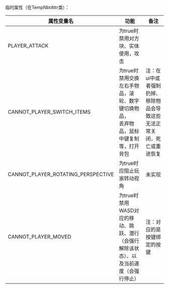 临时属性（在TempNbtAttr类）：

| 属性变量名                              | 功能                                                 | 备注                                   |
|------------------------------------|----------------------------------------------------|--------------------------------------|
| PLAYER_ATTACK                      | 为true时 禁用对方块、实体使用，攻击                               |                                      |
| CANNOT_PLAYER_SWITCH_ITEMS         | 为true时 禁用交换左右手物品，滚轮、数字键切换物品，<br/>丢弃物品，鼠标中键复制等，打开背包 | 注：在ui中或者强制扔掉、移除物品会导致这些无法正常关闭，死亡或重进恢复 |
| CANNOT_PLAYER_ROTATING_PERSPECTIVE | 为true时 应阻止玩家转动视角                                   | 未实现                                  |
| CANNOT_PLAYER_MOVED                | 为true时 禁用WASD对应的移动、跳跃、潜行（会强行解除该状态）、以及当前速度（会强行停止）   | 注：对应的是按键绑定的按键                        |

